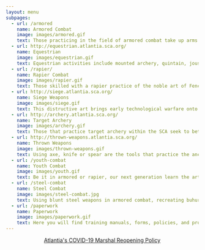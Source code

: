 ```yaml
---
layout: menu
subpages:
  - url: /armored
    name: Armored Combat
    image: images/armored.gif
    text: Those practicing in the field of armored combat take up arms and armor in chivalric combat.
  - url: http://equestrian.atlantia.sca.org/
    name: Equestrian
    image: images/equestrian.gif
    text: Equestrian activities include mounted archery, quintain, jousting, and others upon a horse.
  - url: /rapier/
    name: Rapier Combat
    image: images/rapier.gif
    text: Those skilled with a rapier practice of the noble art of Fencing.
  - url: http://siege.atlantia.sca.org/
    name: Siege Weapons
    image: images/siege.gif
    text: This distructive art brings early technological warfare onto the battle field.
  - url: http://archery.atlantia.sca.org/
    name: Target Archery
    image: images/archery.gif
    text: Those that practice target archery within the SCA seek to better their skill of the Bow in civilian persuit.
  - url: http://thrown-weapons.atlantia.sca.org/
    name: Thrown Weapons
    image: images/thrown-weapons.gif
    text: Using axe, knife or spear are the tools that practice the ancient art of thrown weapons.
  - url: /youth-combat
    name: Youth Combat
    image: images/youth.gif
    text: Be it in armored or rapier, our next generation learn the art of combat.
  - url: /steel-combat
    name: Steel Combat
    image: images/steel-combat.jpg
    text: Using blunt steel weapons in armored combat, recreating buhurt style combat.
  - url: /paperwork
    name: Paperwork
    image: images/paperwork.gif
    text: Here you will find training manuals, forms, policies, and procedures.
---
```


<p>
<center><a href="https://atlantia.sca.org/component/jdownloads/send/1-root/203-atlantia-covid-marshal-policies-v1-4">Atlantia's COVID-19 Marshal Reopening Policy</a></center>
</p>
